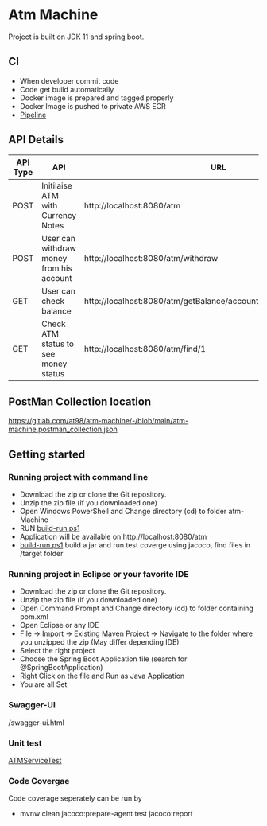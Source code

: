 # Atm Machine
Project is built on JDK 11 and spring boot.
## CI
- When developer commit code
- Code get build automatically
- Docker image is prepared and tagged properly
- Docker Image is pushed to private AWS ECR
- [Pipeline](https://gitlab.com/at98/atm-machine/-/pipelines)

## API Details

| API Type| API | URL |Body|
| ------| ------ | ------ |------|
| POST| Initilaise ATM with Currency Notes | http://localhost:8080/atm | {"id":1,"note5":20,"note10":30,"note20":30,"note50":10} |
| POST| User can withdraw money from his account | http://localhost:8080/atm/withdraw | {"accountId":123456789,"pin":1234,"amount":400} |
| GET| User can check balance | http://localhost:8080/atm/getBalance/accountId/123456789/pin/1234 | |
| GET| Check ATM status to see money status | http://localhost:8080/atm/find/1 | |

## PostMan Collection location
https://gitlab.com/at98/atm-machine/-/blob/main/atm-machine.postman_collection.json 

## Getting started

### Running project with command line
- Download the zip or clone the Git repository.
- Unzip the zip file (if you downloaded one)
- Open Windows PowerShell and Change directory (cd) to folder atm-Machine
- RUN [build-run.ps1](https://gitlab.com/at98/atm-machine/-/blob/main/build-run.ps1)
- Application will be available on http://localhost:8080/atm
- [build-run.ps1](https://gitlab.com/at98/atm-machine/-/blob/main/build-run.ps1) build a jar and run test coverge using jacoco, find files in /target folder

### Running project in Eclipse or your favorite IDE
- Download the zip or clone the Git repository.
- Unzip the zip file (if you downloaded one)
- Open Command Prompt and Change directory (cd) to folder containing pom.xml
- Open Eclipse or any IDE
- File -> Import -> Existing Maven Project -> Navigate to the folder where you unzipped the zip (May differ depending IDE)
- Select the right project
- Choose the Spring Boot Application file (search for @SpringBootApplication)
- Right Click on the file and Run as Java Application
- You are all Set

### Swagger-UI

<host>/swagger-ui.html

### Unit test
[ATMServiceTest](https://gitlab.com/at98/atm-machine/-/blob/main/src/test/java/com/zinkworks/atmmachine/service/ATMServiceTest.java)

### Code Covergae
Code coverage seperately can be run by 
- mvnw clean jacoco:prepare-agent test jacoco:report

